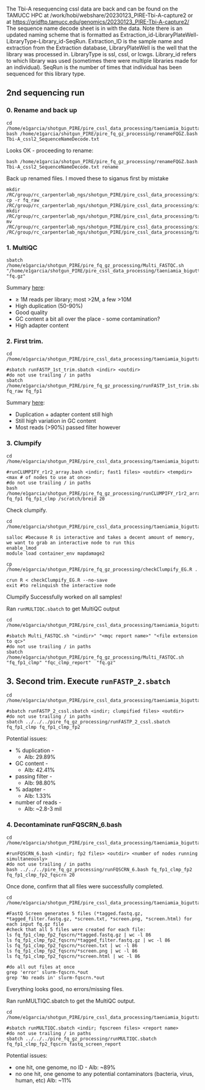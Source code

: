 The Tbi-A resequencing cssl data are back and can be found on the TAMUCC HPC at /work/hobi/webshare/20230123_PIRE-Tbi-A-capture2 or at https://gridftp.tamucc.edu/genomics/20230123_PIRE-Tbi-A-capture2/ The sequence name decode sheet is in with the data.
Note there is an updated naming scheme that is formatted as Extraction_id-LibraryPlateWell-LibraryType-Library_id-SeqRun. Extraction_ID is the sample name and extraction from the Extraction database, LibraryPlateWell is the well that the library was processed in. LibraryType is ssl, cssl, or lcwgs. Library_id refers to which library was used (sometimes there were multiple libraries made for an individual). SeqRun is the number of times that individual has been sequenced for this library type.

## 2nd sequencing run

### 0. Rename and back up

```
cd /home/e1garcia/shotgun_PIRE/pire_cssl_data_processing/taeniamia_biguttata/raw_fq_capture
bash /home/e1garcia/shotgun_PIRE/pire_fq_gz_processing/renameFQGZ.bash Tbi-A_cssl2_SequenceNameDecode.txt
```

Looks OK - proceeding to rename:

```
bash /home/e1garcia/shotgun_PIRE/pire_fq_gz_processing/renameFQGZ.bash Tbi-A_cssl2_SequenceNameDecode.txt rename
```

Back up renamed files. I moved these to siganus first by mistake

```
mkdir /RC/group/rc_carpenterlab_ngs/shotgun_PIRE/pire_cssl_data_processing/siganus_spinus/2nd_sequencing_run
cp -r fq_raw /RC/group/rc_carpenterlab_ngs/shotgun_PIRE/pire_cssl_data_processing/siganus_spinus/2nd_sequencing_run
mkdir /RC/group/rc_carpenterlab_ngs/shotgun_PIRE/pire_cssl_data_processing/taeniamia_biguttata/2nd_sequencing_run
mv /RC/group/rc_carpenterlab_ngs/shotgun_PIRE/pire_cssl_data_processing/siganus_spinus/2nd_sequencing_run/fq_raw /RC/group/rc_carpenterlab_ngs/shotgun_PIRE/pire_cssl_data_processing/taeniamia_biguttata/2nd_sequencing_run
```

### 1. MultiQC

```
sbatch /home/e1garcia/shotgun_PIRE/pire_fq_gz_processing/Multi_FASTQC.sh "/home/e1garcia/shotgun_PIRE/pire_cssl_data_processing/taeniamia_biguttata/2nd_sequencing_run/fq_raw" "fq.gz"
```

Summary [here](https://github.com/philippinespire/pire_cssl_data_processing/blob/main/taeniamia_biguttata/2nd_sequencing_run/fq_raw/fq.gz.html):
* ≥ 1M reads per library; most >2M, a few >10M
* High duplication (50-90%)
* Good quality
* GC content a bit all over the place - some contamination?
* High adapter content


### 2. First trim.

```
cd /home/e1garcia/shotgun_PIRE/pire_cssl_data_processing/taeniamia_biguttata/2nd_sequencing_run

#sbatch runFASTP_1st_trim.sbatch <indir> <outdir>
#do not use trailing / in paths
sbatch /home/e1garcia/shotgun_PIRE/pire_fq_gz_processing/runFASTP_1st_trim.sbatch fq_raw fq_fp1
```

Summary [here](https://github.com/philippinespire/pire_cssl_data_processing/blob/main/taeniamia_biguttata/2nd_sequencing_run/fq_fp1/1st_fastp_report.html):
* Duplication + adapter content still high
* Still high variation in GC content 
* Most reads (>90%) passed filter however

### 3. Clumpify

```
cd /home/e1garcia/shotgun_PIRE/pire_cssl_data_processing/taeniamia_biguttata/2nd_sequencing_run

#runCLUMPIFY_r1r2_array.bash <indir; fast1 files> <outdir> <tempdir> <max # of nodes to use at once>
#do not use trailing / in paths
bash /home/e1garcia/shotgun_PIRE/pire_fq_gz_processing/runCLUMPIFY_r1r2_array.bash fq_fp1 fq_fp1_clmp /scratch/breid 20
```

Check clumpify.

```
cd /home/e1garcia/shotgun_PIRE/pire_cssl_data_processing/taeniamia_biguttata/2nd_sequencing_run

salloc #because R is interactive and takes a decent amount of memory, we want to grab an interactive node to run this
enable_lmod
module load container_env mapdamage2

cp /home/e1garcia/shotgun_PIRE/pire_fq_gz_processing/checkClumpify_EG.R .

crun R < checkClumpify_EG.R --no-save
exit #to relinquish the interactive node
```

Clumpify Successfully worked on all samples!

Ran `runMULTIQC.sbatch` to get MultiQC output

```
cd /home/e1garcia/shotgun_PIRE/pire_cssl_data_processing/taeniamia_biguttata/2nd_sequencing_run

#sbatch Multi_FASTQC.sh "<indir>" "<mqc report name>" "<file extension to qc>"
#do not use trailing / in paths
sbatch /home/e1garcia/shotgun_PIRE/pire_fq_gz_processing/Multi_FASTQC.sh "fq_fp1_clmp" "fqc_clmp_report"  "fq.gz"
```

## 3. Second trim. Execute `runFASTP_2.sbatch`

```
cd /home/e1garcia/shotgun_PIRE/pire_cssl_data_processing/taeniamia_biguttata/2nd_sequencing_run

#sbatch runFASTP_2_cssl.sbatch <indir; clumpified files> <outdir>
#do not use trailing / in paths
sbatch ../../../pire_fq_gz_processing/runFASTP_2_cssl.sbatch fq_fp1_clmp fq_fp1_clmp_fp2
```

Potential issues:
  * % duplication -
    * Alb: 29.89%
  * GC content -
    * Alb: 42.41%
  * passing filter -
    * Alb: 98.80%
  * % adapter -
    * Alb: 1.33%
  * number of reads -
    * Alb: ~2.8-3 mil

### 4. Decontaminate runFQSCRN_6.bash

```
cd /home/e1garcia/shotgun_PIRE/pire_cssl_data_processing/taeniamia_biguttata/2nd_sequencing_run

#runFQSCRN_6.bash <indir; fp2 files> <outdir> <number of nodes running simultaneously>
#do not use trailing / in paths
bash ../../../pire_fq_gz_processing/runFQSCRN_6.bash fq_fp1_clmp_fp2 fq_fp1_clmp_fp2_fqscrn 20
``` 
Once done, confirm that all files were successfully completed.
```
cd /home/e1garcia/shotgun_PIRE/pire_cssl_data_processing/taeniamia_biguttata/2nd_sequencing_run

#FastQ Screen generates 5 files (*tagged.fastq.gz, *tagged_filter.fastq.gz, *screen.txt, *screen.png, *screen.html) for each input fq.gz file
#check that all 5 files were created for each file: 
ls fq_fp1_clmp_fp2_fqscrn/*tagged.fastq.gz | wc -l 86
ls fq_fp1_clmp_fp2_fqscrn/*tagged_filter.fastq.gz | wc -l 86
ls fq_fp1_clmp_fp2_fqscrn/*screen.txt | wc -l 86
ls fq_fp1_clmp_fp2_fqscrn/*screen.png | wc -l 86
ls fq_fp1_clmp_fp2_fqscrn/*screen.html | wc -l 86

#do all out files at once
grep 'error' slurm-fqscrn.*out
grep 'No reads in' slurm-fqscrn.*out
```
Everything looks good, no errors/missing files.

Ran runMULTIQC.sbatch to get the MultiQC output.

```
cd /home/e1garcia/shotgun_PIRE/pire_cssl_data_processing/taeniamia_biguttata/2nd_sequencing_run

#sbatch runMULTIQC.sbatch <indir; fqscreen files> <report name>
#do not use trailing / in paths
sbatch ../../../pire_fq_gz_processing/runMULTIQC.sbatch fq_fp1_clmp_fp2_fqscrn fastq_screen_report
```
Potential issues:
 * one hit, one genome, no ID -
 Alb: ~89% 
 * no one hit, one genome to any potential contaminators (bacteria, virus, human, etc) 
 Alb: ~11%
